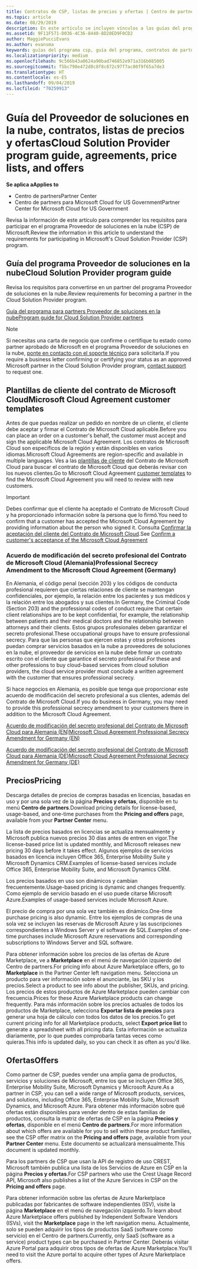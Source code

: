 ```yaml
---
title: Contratos de CSP, listas de precios y ofertas | Centro de partners
ms.topic: article
ms.date: 08/29/2019
description: En este artículo se incluyen vínculos a las guías del programa Proveedor de soluciones en la nube, contratos de partner, contratos de clientes, listas de precios y ofertas.
ms.assetid: 9F11F571-D036-4C36-8440-8D20ED9F0CD2
author: MaggiePucciEvans
ms.author: evansma
keywords: guías del programa csp, guía del programa, contratos de partners, contratos de clientes, listas de precios, ofertas
ms.localizationpriority: medium
ms.openlocfilehash: 9c566b43a0624a90bad746852e971a316b085005
ms.sourcegitcommit: f5bc798e472d8c8f8c872c97f7ac80f9f65a7de3
ms.translationtype: HT
ms.contentlocale: es-ES
ms.lasthandoff: 09/04/2019
ms.locfileid: "70259913"
---
```

# <a name="cloud-solution-provider-program-guide-agreements-price-lists-and-offers"></a><span data-ttu-id="3b909-104">Guía del Proveedor de soluciones en la nube, contratos, listas de precios y ofertas</span><span class="sxs-lookup"><span data-stu-id="3b909-104">Cloud Solution Provider program guide, agreements, price lists, and offers</span></span>

<span data-ttu-id="3b909-105">**Se aplica a**</span><span class="sxs-lookup"><span data-stu-id="3b909-105">**Applies to**</span></span>

-  <span data-ttu-id="3b909-106">Centro de partners</span><span class="sxs-lookup"><span data-stu-id="3b909-106">Partner Center</span></span>
-  <span data-ttu-id="3b909-107">Centro de partners para Microsoft Cloud for US Government</span><span class="sxs-lookup"><span data-stu-id="3b909-107">Partner Center for Microsoft Cloud for US Government</span></span>


<span data-ttu-id="3b909-108">Revisa la información de este artículo para comprender los requisitos para participar en el programa Proveedor de soluciones en la nube (CSP) de Microsoft.</span><span class="sxs-lookup"><span data-stu-id="3b909-108">Review the information in this article to understand the requirements for participating in Microsoft's Cloud Solution Provider (CSP) program.</span></span>

## <a name="cloud-solution-provider-program-guide"></a><span data-ttu-id="3b909-109">Guía del programa Proveedor de soluciones en la nube</span><span class="sxs-lookup"><span data-stu-id="3b909-109">Cloud Solution Provider program guide</span></span>

<span data-ttu-id="3b909-110">Revisa los requisitos para convertirse en un partner del programa Proveedor de soluciones en la nube.</span><span class="sxs-lookup"><span data-stu-id="3b909-110">Review requirements for becoming a partner in the Cloud Solution Provider program.</span></span>

[<span data-ttu-id="3b909-111">Guía del programa para partners Proveedor de soluciones en la nube</span><span class="sxs-lookup"><span data-stu-id="3b909-111">Program guide for Cloud Solution Provider partners</span></span>](https://go.microsoft.com/fwlink/p/?LinkId=617100)

>[!Note]
><span data-ttu-id="3b909-112">Si necesitas una carta de negocio que confirme o certifique tu estado como partner aprobado de Microsoft en el programa Proveedor de soluciones en la nube, [ponte en contacto con el soporte técnico](https://partner.microsoft.com/pcv/servicerequests/create) para solicitarla.</span><span class="sxs-lookup"><span data-stu-id="3b909-112">If you require a business letter confirming or certifying your status as an approved Microsoft partner in the Cloud Solution Provider program, [contact support](https://partner.microsoft.com/pcv/servicerequests/create) to request one.</span></span>

## <a name="microsoft-cloud-agreement-customer-templates"></a><span data-ttu-id="3b909-113">Plantillas de cliente del contrato de Microsoft Cloud</span><span class="sxs-lookup"><span data-stu-id="3b909-113">Microsoft Cloud Agreement customer templates</span></span>

<span data-ttu-id="3b909-114">Antes de que puedas realizar un pedido en nombre de un cliente, el cliente debe aceptar y firmar el Contrato de Microsoft Cloud aplicable.</span><span class="sxs-lookup"><span data-stu-id="3b909-114">Before you can place an order on a customer's behalf, the customer must accept and sign the applicable Microsoft Cloud Agreement.</span></span> <span data-ttu-id="3b909-115">Los contratos de Microsoft Cloud son específicos de la región y están disponibles en varios idiomas.</span><span class="sxs-lookup"><span data-stu-id="3b909-115">Microsoft Cloud Agreements are region-specific and available in multiple languages.</span></span> <span data-ttu-id="3b909-116">Ves a las [plantillas de cliente](agreements.md) del Contrato de Microsoft Cloud para buscar el contrato de Microsoft Cloud que deberás revisar con los nuevos clientes.</span><span class="sxs-lookup"><span data-stu-id="3b909-116">Go to Microsoft Cloud Agreement [customer templates](agreements.md) to find the Microsoft Cloud Agreement you will need to review with new customers.</span></span>

>[!IMPORTANT]
><span data-ttu-id="3b909-117">Debes confirmar que el cliente ha aceptado el Contrato de Microsoft Cloud y ha proporcionado información sobre la persona que lo firmó.</span><span class="sxs-lookup"><span data-stu-id="3b909-117">You need to confirm that a customer has accepted the Microsoft Cloud Agreement by providing information about the person who signed it.</span></span> <span data-ttu-id="3b909-118">Consulta [Confirmar la aceptación del cliente del Contrato de Microsoft Cloud](confirm-consent.md).</span><span class="sxs-lookup"><span data-stu-id="3b909-118">See [Confirm a customer's acceptance of the Microsoft Cloud Agreement](confirm-consent.md)</span></span> 

### <a name="professional-secrecy-amendment-to-the-microsoft-cloud-agreement-germany"></a><span data-ttu-id="3b909-119">Acuerdo de modificación del secreto profesional del Contrato de Microsoft Cloud (Alemania)</span><span class="sxs-lookup"><span data-stu-id="3b909-119">Professional Secrecy Amendment to the Microsoft Cloud Agreement (Germany)</span></span>

<span data-ttu-id="3b909-120">En Alemania, el código penal (sección 203) y los códigos de conducta profesional requieren que ciertas relaciones de cliente se mantengan confidenciales, por ejemplo, la relación entre los pacientes y sus médicos y la relación entre los abogados y sus clientes.</span><span class="sxs-lookup"><span data-stu-id="3b909-120">In Germany, the Criminal Code (Section 203) and the professional codes of conduct require that certain client relationships are to be kept confidential, for example, the relationship between patients and their medical doctors and the relationship between attorneys and their clients.</span></span> <span data-ttu-id="3b909-121">Estos grupos profesionales deben garantizar el secreto profesional.</span><span class="sxs-lookup"><span data-stu-id="3b909-121">These occupational groups have to ensure professional secrecy.</span></span> <span data-ttu-id="3b909-122">Para que las personas que ejercen estas y otras profesiones puedan comprar servicios basados en la nube a proveedores de soluciones en la nube, el proveedor de servicios en la nube debe firmar un contrato escrito con el cliente que garantice el secreto profesional.</span><span class="sxs-lookup"><span data-stu-id="3b909-122">For these and other professions to buy cloud-based services from cloud solution providers, the cloud service provider must conclude a written agreement with the customer that ensures professional secrecy.</span></span>

<span data-ttu-id="3b909-123">Si hace negocios en Alemania, es posible que tenga que proporcionar este acuerdo de modificación del secreto profesional a sus clientes, además del Contrato de Microsoft Cloud.</span><span class="sxs-lookup"><span data-stu-id="3b909-123">If you do business in Germany, you may need to provide this professional secrecy amendment to your customers there in addition to the Microsoft Cloud Agreement.</span></span>

[<span data-ttu-id="3b909-124">Acuerdo de modificación del secreto profesional del Contrato de Microsoft Cloud para Alemania (EN)</span><span class="sxs-lookup"><span data-stu-id="3b909-124">Microsoft Cloud Agreement Professional Secrecy Amendment for Germany (EN)</span></span>](https://go.microsoft.com/fwlink/?linkid=2030827&clcid=0x409)

[<span data-ttu-id="3b909-125">Acuerdo de modificación del secreto profesional del Contrato de Microsoft Cloud para Alemania (DE)</span><span class="sxs-lookup"><span data-stu-id="3b909-125">Microsoft Cloud Agreement Professional Secrecy Amendment for Germany (DE)</span></span>](https://go.microsoft.com/fwlink/?linkid=2030827&clcid=0x407)

## <a name="pricing"></a><span data-ttu-id="3b909-126">Precios</span><span class="sxs-lookup"><span data-stu-id="3b909-126">Pricing</span></span>

<span data-ttu-id="3b909-127">Descarga detalles de precios de compras basadas en licencias, basadas en uso y por una sola vez de la página **Precios y ofertas**, disponible en tu menú **Centro de partners**.</span><span class="sxs-lookup"><span data-stu-id="3b909-127">Download pricing details for license-based, usage-based, and one-time purchases from the **Pricing and offers** page, available from your **Partner Center** menu.</span></span>

<span data-ttu-id="3b909-128">La lista de precios basados en licencias se actualiza mensualmente y Microsoft publica nuevos precios 30 días antes de entren en vigor.</span><span class="sxs-lookup"><span data-stu-id="3b909-128">The license-based price list is updated monthly, and Microsoft releases new pricing 30 days before it takes effect.</span></span> <span data-ttu-id="3b909-129">Algunos ejemplos de servicios basados en licencia incluyen Office 365, Enterprise Mobility Suite y Microsoft Dynamics CRM.</span><span class="sxs-lookup"><span data-stu-id="3b909-129">Examples of license-based services include Office 365, Enterprise Mobility Suite, and Microsoft Dynamics CRM.</span></span> 

<span data-ttu-id="3b909-130">Los precios basados en uso son dinámicos y cambian frecuentemente.</span><span class="sxs-lookup"><span data-stu-id="3b909-130">Usage-based pricing is dynamic and changes frequently.</span></span> <span data-ttu-id="3b909-131">Como ejemplo de servicio basado en el uso puede citarse Microsoft Azure.</span><span class="sxs-lookup"><span data-stu-id="3b909-131">Examples of usage-based services include Microsoft Azure.</span></span>

<span data-ttu-id="3b909-132">El precio de compra por una sola vez también es dinámico.</span><span class="sxs-lookup"><span data-stu-id="3b909-132">One-time purchase pricing is also dynamic.</span></span> <span data-ttu-id="3b909-133">Entre los ejemplos de compras de una sola vez se incluyen las reservas de Microsoft Azure y las suscripciones correspondientes a Windows Server y el software de SQL.</span><span class="sxs-lookup"><span data-stu-id="3b909-133">Examples of one-time purchases include Microsoft Azure reservations and corresponding subscriptions to Windows Server and SQL software.</span></span>

<span data-ttu-id="3b909-134">Para obtener información sobre los precios de las ofertas de Azure Marketplace, ve a **Marketplace** en el menú de navegación izquierdo del Centro de partners.</span><span class="sxs-lookup"><span data-stu-id="3b909-134">For pricing info about Azure Marketplace offers, go to **Marketplace** in the Partner Center left navigation menu.</span></span> <span data-ttu-id="3b909-135">Selecciona un producto para ver información sobre el anunciante, las SKU y los precios.</span><span class="sxs-lookup"><span data-stu-id="3b909-135">Select a product to see info about the publisher, SKUs, and pricing.</span></span> <span data-ttu-id="3b909-136">Los precios de estos productos de Azure Marketplace pueden cambiar con frecuencia.</span><span class="sxs-lookup"><span data-stu-id="3b909-136">Prices for these Azure Marketplace products can change frequently.</span></span> <span data-ttu-id="3b909-137">Para más información sobre los precios actuales de todos los productos de Marketplace, selecciona **Exportar lista de precios** para generar una hoja de cálculo con todos los datos de los precios.</span><span class="sxs-lookup"><span data-stu-id="3b909-137">To get current pricing info for all Marketplace products, select **Export price list** to generate a spreadsheet with all pricing data.</span></span> <span data-ttu-id="3b909-138">Esta información se actualiza diariamente, por lo que puedes comprobarla tantas veces como quieras.</span><span class="sxs-lookup"><span data-stu-id="3b909-138">This info is updated daily, so you can check it as often as you'd like.</span></span>

## <a name="offers"></a><span data-ttu-id="3b909-139">Ofertas</span><span class="sxs-lookup"><span data-stu-id="3b909-139">Offers</span></span>

<span data-ttu-id="3b909-140">Como partner de CSP, puedes vender una amplia gama de productos, servicios y soluciones de Microsoft, entre los que se incluyen Office 365, Enterprise Mobility Suite, Microsoft Dynamics y Microsoft Azure.</span><span class="sxs-lookup"><span data-stu-id="3b909-140">As a partner in CSP, you can sell a wide range of Microsoft products, services, and solutions, including Office 365, Enterprise Mobility Suite, Microsoft Dynamics, and Microsoft Azure.</span></span> <span data-ttu-id="3b909-141">Para obtener más información sobre qué ofertas están disponibles para vender dentro de estas familias de productos, consulta la matriz de ofertas de CSP en la página **Precios y ofertas**, disponible en el menú **Centro de partners**.</span><span class="sxs-lookup"><span data-stu-id="3b909-141">For more information about which offers are available for you to sell within these product families, see the CSP offer matrix on the **Pricing and offers** page, available from your **Partner Center** menu.</span></span> <span data-ttu-id="3b909-142">Este documento se actualizará mensualmente.</span><span class="sxs-lookup"><span data-stu-id="3b909-142">This document is updated monthly.</span></span>

<span data-ttu-id="3b909-143">Para los partners de CSP que usan la API de registro de uso CREST, Microsoft también publica una lista de los Servicios de Azure en CSP en la página **Precios y ofertas**.</span><span class="sxs-lookup"><span data-stu-id="3b909-143">For CSP partners who use the Crest Usage Record API, Microsoft also publishes a list of the Azure Services in CSP on the **Pricing and offers** page.</span></span>

<span data-ttu-id="3b909-144">Para obtener información sobre las ofertas de Azure Marketplace publicadas por fabricantes de software independientes (ISV), visite la página **Marketplace** en el menú de navegación izquierdo.</span><span class="sxs-lookup"><span data-stu-id="3b909-144">To learn about Azure Marketplace offers published by Independent Software Vendors  (ISVs), visit the **Marketplace** page in the left navigation menu.</span></span> <span data-ttu-id="3b909-145">Actualmente, solo se pueden adquirir los tipos de productos SaaS (software como servicio) en el Centro de partners.</span><span class="sxs-lookup"><span data-stu-id="3b909-145">Currently, only SaaS (software as a service) product types can be purchased in Partner Center.</span></span> <span data-ttu-id="3b909-146">Deberás visitar Azure Portal para adquirir otros tipos de ofertas de Azure Marketplace.</span><span class="sxs-lookup"><span data-stu-id="3b909-146">You’ll need to visit the Azure portal to acquire other types of Azure Marketplace offers.</span></span>
